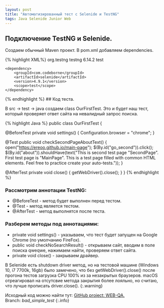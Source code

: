 ```yaml
---
layout: post
title: "Автоматизированный тест с Selenide и TestNG"
tags: Java Selenide Junior Web
---
```


## Подключение TestNG и Selenide.
Создаем обычный Maven проект. В pom.xml добавляем dependencies.

{% highlight XML%}
<dependencies>
    <dependency>
        <groupId>org.testng</groupId>
        <artifactId>testng</artifactId>
        <version>6.14.2</version>
        <scope>test</scope>
    </dependency>

    <dependency>
        <groupId>com.codeborne</groupId>
        <artifactId>selenide</artifactId>
        <version>4.9.1</version>
        <scope>test</scope>
    </dependency>
</dependencies>
{% endhighlight %}
<!--more-->
## Код теста.

В src → test → java создаем class OurFirstTest. Это и будет наш тест, который проверяет ответ сайта на невалидный запрос поиска.

{% highlight Java %}
public class OurFirstTest {

  @BeforeTest
  private void settings() {
      Configuration.browser = "chrome";
  }

  @Test
  public void checkSecondPageAboutText() {
      open("https://ereoo.github.io/main-page");
      $(By.id("go_second")).click();
      $(By.id("about")).shouldHave(text("This is second test page \"SecondPage\". First test page is \"MainPage\". This is a test page filled with common HTML elements. Feel free to practice create your auto-tests."));
  }

  @AfterTest
  private void close() {
      getWebDriver().close();
  }
}
{% endhighlight %}

### Рассмотрим аннотации TestNG:
- @BeforeTest - метод будет выполнен перед тестом.
- @Test - метод является тестом.
- @AfterTest - метод выполнятся после теста.

### Разберем методы под аннотациями:
-  private void settings()  - указываем, что тест будет запущен на Google Chrome (по умолчанию FireFox).
-  public void checkNoSearchResult() - открываем сайт, вводим в поле поиска qweqwe, нажимаем найти, проверяем ответ сайта.
-  private void close() - закрываем драйвер.

В Selenide есть shutdown driver метод, но на тестовой машине (Windows 10, i7 7700k, 16gb) было замечено, что
без getWebDriver().close()  после прогона тестов загрузка CPU 100% из за незакрытых браузеров.
macOS отреагировал на отсутсвие метода закрытия более лояльно, но считаю, что лучше прописать driver.close().
{:.warning}

Исходный код можно найти тут: [GitHub project: WEB-QA.][TEASY] <br>Branch: *bad_simple_test*
{:.info}

[TEASY]:https://github.com/EreOo/WEB-QA "WEB-QA project"
